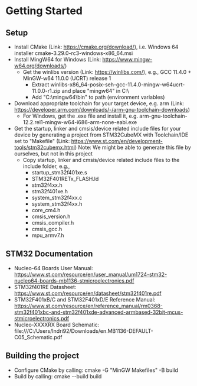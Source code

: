 # Getting Started
## Setup
- Install CMake (Link: https://cmake.org/download/), i.e. Windows 64 installer cmake-3.29.0-rc3-windows-x86_64.msi
- Install MingW64 for Windows (Link: https://www.mingw-w64.org/downloads/)
    - Get the winlibs version (Link: https://winlibs.com/), e.g., GCC 11.4.0 + MinGW-w64 11.0.0 (UCRT) release 1
        - Extract winlibs-x86_64-posix-seh-gcc-11.4.0-mingw-w64ucrt-11.0.0-r1.zip and place "mingw64" in C:\
        - Add "C:\mingw64\bin" to path (environment variables)
- Download appropriate toolchain for your target device, e.g. arm (Link: https://developer.arm.com/downloads/-/arm-gnu-toolchain-downloads)
    - For Windows, get the .exe file and install it, e.g. arm-gnu-toolchain-12.2.rel1-mingw-w64-i686-arm-none-eabi.exe
- Get the startup, linker and cmsis/device related include files for your device by generating a project from STM32CubeMX with Toolchain/IDE set to "Makefile" (Link: https://www.st.com/en/development-tools/stm32cubemx.html) Note:  We might be able to generate this file by ourselves, but not in this project
    - Copy startup, linker and cmsis/device related include files to the include folder, e.g.,
        - startup_stm32f401xe.s
        - STM32F401RETx_FLASH.ld
        - stm32f4xx.h
        - stm32f401xe.h
        - system_stm32f4xx.c
        - system_stm32f4xx.h
        - core_cm4.h
        - cmsis_version.h
        - cmsis_compiler.h
        - cmsis_gcc.h
        - mpu_armv7.h

## STM32 Documentation
- Nucleo-64 Boards User Manual: https://www.st.com/resource/en/user_manual/um1724-stm32-nucleo64-boards-mb1136-stmicroelectronics.pdf
- STM32f401RE Datasheet: https://www.st.com/resource/en/datasheet/stm32f401re.pdf
- STM32F401xB/C and STM32F401xD/E Reference Manual: https://www.st.com/resource/en/reference_manual/rm0368-stm32f401xbc-and-stm32f401xde-advanced-armbased-32bit-mcus-stmicroelectronics.pdf
- Nucleo-XXXXRX Board Schematic: file:///C:/Users/Indri92/Downloads/en.MB1136-DEFAULT-C05_Schematic.pdf
## Building the project
- Configure CMake by calling: cmake -G "MinGW Makefiles" -B build
- Build by calling: cmake --build build
